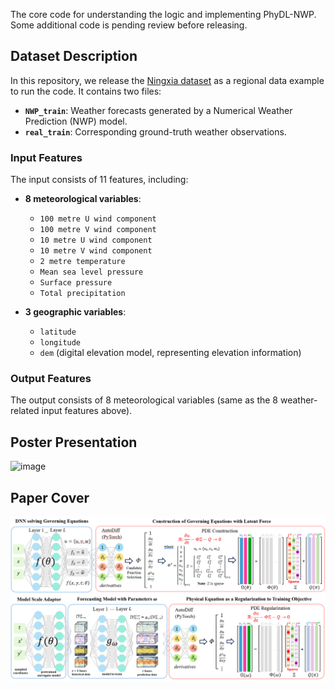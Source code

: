 The core code for understanding the logic and implementing PhyDL-NWP. Some additional code is pending review before releasing.

## Dataset Description

In this repository, we release the [Ningxia dataset](https://drive.google.com/drive/folders/1JcFkmSsqMVDcdWwcCAyhL7m-WjI3BJHg?usp=sharing) as a regional data example to run the code. It contains two files:

- **`NWP_train`**: Weather forecasts generated by a Numerical Weather Prediction (NWP) model.  
- **`real_train`**: Corresponding ground-truth weather observations.

### Input Features

The input consists of 11 features, including:

- **8 meteorological variables**:
  - `100 metre U wind component`
  - `100 metre V wind component`
  - `10 metre U wind component`
  - `10 metre V wind component`
  - `2 metre temperature`
  - `Mean sea level pressure`
  - `Surface pressure`
  - `Total precipitation`

- **3 geographic variables**:
  - `latitude`
  - `longitude`
  - `dem` (digital elevation model, representing elevation information)

### Output Features

The output consists of 8 meteorological variables (same as the 8 weather-related input features above).

## Poster Presentation
![image](https://github.com/yingtaoluo/PhyDL-NWP/blob/main/KDD2025_Poster.png)

## Paper Cover
![image](https://github.com/yingtaoluo/PhyDL-NWP/blob/main/KDD2025_Cover.jpg)

